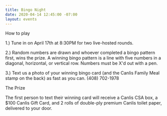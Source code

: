 ```yaml
---
title: Bingo Night
date: 2020-04-14 12:45:00 -07:00
layout: events
---
```


<p class="Captionm mb2">How to play</p>

1.) Tune in on April 17th at 8:30PM for two live-hosted rounds.

2.) Random numbers are drawn and whoever completed a bingo pattern first, wins the prize. A winning bingo pattern is a line with five numbers in a diagonal, horizontal, or vertical row. Numbers must be X'd out with a pen.

3.) Text us a photo of your winning bingo card (and the Canlis Family Meal stamp on the back) as fast as you can. (408) 702-1978

<p class="Captionm mb2">The Prize</p>

The first person to text their winning card will receive a Canlis CSA box, a $100 Canlis Gift Card, and 2 rolls of double-ply premium Canlis toilet paper, delivered to your door. 